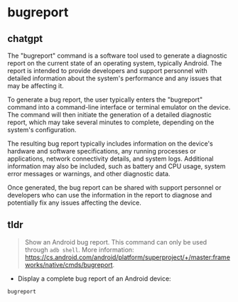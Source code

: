 # bugreport 
## chatgpt 
The "bugreport" command is a software tool used to generate a diagnostic report on the current state of an operating system, typically Android. The report is intended to provide developers and support personnel with detailed information about the system's performance and any issues that may be affecting it.

To generate a bug report, the user typically enters the "bugreport" command into a command-line interface or terminal emulator on the device. The command will then initiate the generation of a detailed diagnostic report, which may take several minutes to complete, depending on the system's configuration.

The resulting bug report typically includes information on the device's hardware and software specifications, any running processes or applications, network connectivity details, and system logs. Additional information may also be included, such as battery and CPU usage, system error messages or warnings, and other diagnostic data.

Once generated, the bug report can be shared with support personnel or developers who can use the information in the report to diagnose and potentially fix any issues affecting the device. 

## tldr 
 
> Show an Android bug report.
> This command can only be used through `adb shell`.
> More information: <https://cs.android.com/android/platform/superproject/+/master:frameworks/native/cmds/bugreport>.

- Display a complete bug report of an Android device:

`bugreport`
